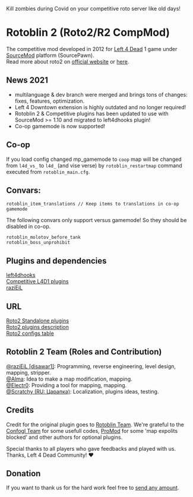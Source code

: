 Kill zombies during Covid on your competitive roto server like old days!
# Rotoblin 2 (Roto2/R2 CompMod)
The competitive mod developed in 2012 for [Left 4 Dead](http://www.l4d.com/blog/ "Left 4 Dead") 1 game under [SourceMod](https://www.sourcemod.net/ "SourceMod") platform (SourcePawn).  
Read more about roto2 on [official website](https://code.google.com/archive/p/rotoblin2/ "official website") or [here](https://github.com/raziEiL/rotoblin2/blob/wiki/ProjectHome.md "here").

## News 2021
* multilanguage & dev branch were merged and brings tons of changes: fixes, features, optimization.  
* Left 4 Downtown extension is highly outdated and no longer required! 
* Rotoblin 2 & Competitive plugins has been updated to use with SourceMod >= 1.10 and migrated to left4dhooks plugin! 
* Co-op gamemode is now supported!  

## Co-op
If you load config changed mp_gamemode to `coop` map will be changed from `l4d_vs_` to `l4d_` (and vise verse) by `rotoblin_restartmap` command executed from `rotoblin_main.cfg`.
## Convars:
```
rotoblin_item_translations // Keep items to translations in co-op gamemode
```
The following convars only support versus gamemode! So they should be disabled in co-op.
```
rotoblin_molotov_before_tank
rotoblin_boss_unprohibit
```

## Plugins and dependencies
[left4dhooks](https://forums.alliedmods.net/showthread.php?p=2684862)  
[Competitive L4D1 plugins](https://bitbucket.org/disawar1/l4d-competitive-plugins/src/left4dhooks/ "Competitive L4D1 Plugins")  
[raziEiL](https://github.com/raziEiL/SourceMod)  

## URL
[Roto2 Standalone plugins](https://github.com/raziEiL/r2comp-standalone "Roto2 Standalone plugins")  
[Roto2 plugins description](https://github.com/raziEiL/rotoblin2/blob/wiki/Plugins.md "Roto2 plugin description")  
[Roto2 configs table](https://github.com/raziEiL/rotoblin2/blob/wiki/ConfigsTable.md "Configs Table")  

## Rotoblin 2 Team (Roles and Contribution)
[@raziEiL [disawar1]](https://github.com/raziEiL "@raziEiL [disawar1]"): Programming, reverse engineering, level design, mapping, stripper.  
[@Alma](https://steamcommunity.com/id/Almo4ka/ "@Alma"): Idea to make a map modification, mapping.  
[@Electr0](https://forums.alliedmods.net/member.php?u=152668 "Electr0"): Providing a tool for mapping, mapping.  
[@Scratchy (RU: Царапка)](https://steamcommunity.com/id/Myavuka/ "@Scratchy (RU: Царапка)"): Localization, plugins ideas, testing.  

## Credits
Credit for the original plugin goes to [Rotoblin Team](https://code.google.com/archive/p/rotoblin/wikis/Installation.wiki "Rotoblin Team").     We're grateful to the [Confogl Team](https://code.google.com/archive/p/confogl/ "Confogl Team") for some usefull codes, [ProMod](https://github.com/Stabbath/ProMod "ProMod") for some 'map expolits blocked' and other authors for optional plugins.

Special thanks to all players who gave feedbacks and played with us.  
Thanks, Left 4 Dead Community! ❤️

## Donation
If you want to thank us for the hard work feel free to [send any amount](https://www.paypal.me/razicat "send any amount").
